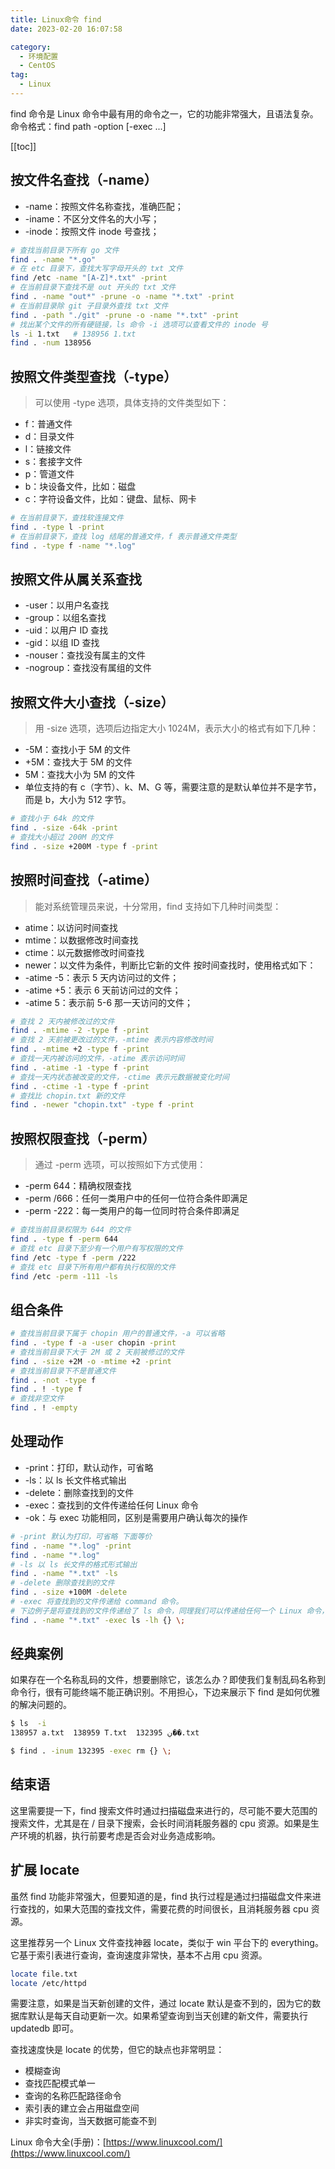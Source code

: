 ```yaml
---
title: Linux命令 find
date: 2023-02-20 16:07:58

category: 
  - 环境配置
  - CentOS
tag: 
  - Linux
---
```


find 命令是 Linux 命令中最有用的命令之一，它的功能非常强大，且语法复杂。<br/>
命令格式：find path -option [-exec ...]

<!-- more -->

[[toc]]

## 按文件名查找（-name）

- -name：按照文件名称查找，准确匹配；
- -iname：不区分文件名的大小写；
- -inode：按照文件 inode 号查找；

```bash
# 查找当前目录下所有 go 文件
find . -name "*.go"
# 在 etc 目录下，查找大写字母开头的 txt 文件
find /etc -name "[A-Z]*.txt" -print
# 在当前目录下查找不是 out 开头的 txt 文件
find . -name "out*" -prune -o -name "*.txt" -print
# 在当前目录除 git 子目录外查找 txt 文件
find . -path "./git" -prune -o -name "*.txt" -print
# 找出某个文件的所有硬链接，ls 命令 -i 选项可以查看文件的 inode 号
ls -i 1.txt   # 138956 1.txt
find . -num 138956
```

## 按照文件类型查找（-type）

> 可以使用 -type 选项，具体支持的文件类型如下：

- f：普通文件
- d：目录文件
- l：链接文件
- s：套接字文件
- p：管道文件
- b：块设备文件，比如：磁盘
- c：字符设备文件，比如：键盘、鼠标、网卡

```bash
# 在当前目录下，查找软连接文件
find . -type l -print
# 在当前目录下，查找 log 结尾的普通文件，f 表示普通文件类型
find . -type f -name "*.log"
```

## 按照文件从属关系查找

- -user：以用户名查找
- -group：以组名查找
- -uid：以用户 ID 查找
- -gid：以组 ID 查找
- -nouser：查找没有属主的文件
- -nogroup：查找没有属组的文件

## 按照文件大小查找（-size）

> 用 -size 选项，选项后边指定大小 1024M，表示大小的格式有如下几种：

- -5M：查找小于 5M 的文件
- +5M：查找大于 5M 的文件
- 5M：查找大小为 5M 的文件
- 单位支持的有 c（字节）、k、M、G 等，需要注意的是默认单位并不是字节，而是 b，大小为 512 字节。

```bash
# 查找小于 64k 的文件
find . -size -64k -print
# 查找大小超过 200M 的文件
find . -size +200M -type f -print
```

## 按照时间查找（-atime）

> 能对系统管理员来说，十分常用，find 支持如下几种时间类型：

- atime：以访问时间查找
- mtime：以数据修改时间查找
- ctime：以元数据修改时间查找
- newer：以文件为条件，判断比它新的文件
  按时间查找时，使用格式如下：
- -atime -5：表示 5 天内访问过的文件；
- -atime +5：表示 6 天前访问过的文件；
- -atime 5：表示前 5-6 那一天访问的文件；

```bash
# 查找 2 天内被修改过的文件
find . -mtime -2 -type f -print
# 查找 2 天前被更改过的文件，-mtime 表示内容修改时间
find . -mtime +2 -type f -print
# 查找一天内被访问的文件，-atime 表示访问时间
find . -atime -1 -type f -print
# 查找一天内状态被改变的文件，-ctime 表示元数据被变化时间
find . -ctime -1 -type f -print
# 查找比 chopin.txt 新的文件
find . -newer "chopin.txt" -type f -print
```

## 按照权限查找（-perm）

> 通过 -perm 选项，可以按照如下方式使用：

- -perm 644：精确权限查找
- -perm /666：任何一类用户中的任何一位符合条件即满足
- -perm -222：每一类用户的每一位同时符合条件即满足

```bash
# 查找当前目录权限为 644 的文件
find . -type f -perm 644
# 查找 etc 目录下至少有一个用户有写权限的文件
find /etc -type f -perm /222
# 查找 etc 目录下所有用户都有执行权限的文件
find /etc -perm -111 -ls
```

## 组合条件

```bash
# 查找当前目录下属于 chopin 用户的普通文件，-a 可以省略
find . -type f -a -user chopin -print
# 查找当前目录下大于 2M 或 2 天前被修过的文件
find . -size +2M -o -mtime +2 -print
# 查找当前目录下不是普通文件
find . -not -type f
find . ! -type f
# 查找非空文件
find . ! -empty
```

## 处理动作

- -print：打印，默认动作，可省略
- -ls：以 ls 长文件格式输出
- -delete：删除查找到的文件
- -exec：查找到的文件传递给任何 Linux 命令
- -ok：与 exec 功能相同，区别是需要用户确认每次的操作

```bash
# -print 默认为打印，可省略 下面等价
find . -name "*.log" -print
find . -name "*.log"
# -ls 以 ls 长文件的格式形式输出
find . -name "*.txt" -ls
# -delete 删除查找到的文件
find . -size +100M -delete
# -exec 将查找到的文件传递给 command 命令。
# 下边例子是将查找到的文件传递给了 ls 命令，同理我们可以传递给任何一个 Linux 命令，功能十分强大，也很灵活。
find . -name "*.txt" -exec ls -lh {} \;
```

## 经典案例

如果存在一个名称乱码的文件，想要删除它，该怎么办？即使我们复制乱码名称到命令行，很有可能终端不能正确识别。不用担心，下边来展示下 find 是如何优雅的解决问题的。

```bash
$ ls  -i
138957 a.txt  138959 T.txt  132395 ڹ��.txt

$ find . -inum 132395 -exec rm {} \;
```

## 结束语

这里需要提一下，find 搜索文件时通过扫描磁盘来进行的，尽可能不要大范围的搜索文件，尤其是在 / 目录下搜索，会长时间消耗服务器的 cpu 资源。如果是生产环境的机器，执行前要考虑是否会对业务造成影响。

## 扩展 locate

虽然 find 功能非常强大，但要知道的是，find 执行过程是通过扫描磁盘文件来进行查找的，如果大范围的查找文件，需要花费的时间很长，且消耗服务器 cpu 资源。

这里推荐另一个 Linux 文件查找神器 locate，类似于 win 平台下的 everything。它基于索引表进行查询，查询速度非常快，基本不占用 cpu 资源。

```bash
locate file.txt
locate /etc/httpd
```

需要注意，如果是当天新创建的文件，通过 locate 默认是查不到的，因为它的数据库默认是每天自动更新一次。如果希望查询到当天创建的新文件，需要执行 updatedb 即可。

查找速度快是 locate 的优势，但它的缺点也非常明显：

- 模糊查询
- 查找匹配模式单一
- 查询的名称匹配路径命令
- 索引表的建立会占用磁盘空间
- 非实时查询，当天数据可能查不到

Linux 命令大全(手册)：[https://www.linuxcool.com/](https://www.linuxcool.com/)
